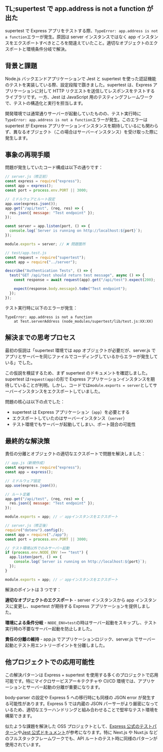 ## TL;supertest で app.address is not a function が出た

supertest で Express アプリをテストする際、`TypeError: app.address is not a function`エラーが発生。原因は server インスタンスではなく app インスタンスをエクスポートすべきところを間違えていたこと。適切なオブジェクトのエクスポートと環境条件分岐で解決。

## 背景と課題

Node.js バックエンドアプリケーションで Jest と supertest を使った認証機能のテストを実装している際、設定段階で躓きました。supertest は、Express アプリケーションに対して HTTP リクエストを送信してレスポンスをテストするライブラリです。一方、Jest は JavaScript 用のテスティングフレームワークで、テストの構造化と実行を担当します。

開発環境では通常通りサーバーが起動していたものの、テスト実行時に`TypeError: app.address is not a function`エラーが発生。このエラーは supertest が Express アプリケーションインスタンスを期待しているにも関わらず、異なるオブジェクト（この場合はサーバーインスタンス）を受け取った際に発生します。

## 事象の再現手順

問題が発生していたコード構成は以下の通りです：

```js
// server.js（修正前）
const express = require("express");
const app = express();
const port = process.env.PORT || 3000;

// ミドルウェアとルート設定
app.use(express.json());
app.get("/api/test", (req, res) => {
  res.json({ message: "Test endpoint" });
});

const server = app.listen(port, () => {
  console.log(`Server is running on http://localhost:${port}`);
});

module.exports = server; // ❌ 問題箇所
```

```js
// test/app.test.js
const request = require("supertest");
const app = require("../server");

describe("Authentication Tests", () => {
  test("GET /api/test should return test message", async () => {
    const response = await request(app).get("/api/test").expect(200);

    expect(response.body.message).toBe("Test endpoint");
  });
});
```

テスト実行時に以下のエラーが発生：

```
TypeError: app.address is not a function
    at Test.serverAddress (node_modules/supertest/lib/test.js:XX:XX)
```

## 解決までの思考プロセス

最初の仮説は「supertest 環境では app オブジェクトが必要だが、server.js でアプリとサーバーを同じファイルでコーディングしているからエラーが発生している」でした。

この仮説を検証するため、まず supertest のドキュメントを確認しました。supertest は`request(app)`の形で Express アプリケーションインスタンスを期待していることが判明。しかし、コードでは`module.exports = server`としてサーバーインスタンスをエクスポートしていました。

問題の核心は以下の点でした：

- supertest は Express アプリケーション（`app`）を必要とする
- エクスポートしていたのはサーバーインスタンス（`server`）
- テスト環境でもサーバーが起動してしまい、ポート競合の可能性

## 最終的な解決策

責任の分離とオブジェクトの適切なエクスポートで問題を解決しました：

```js
// app.js（新規作成）
const express = require("express");
const app = express();

// ミドルウェア設定
app.use(express.json());

// ルート定義
app.get("/api/test", (req, res) => {
  res.json({ message: "Test endpoint" });
});

module.exports = app; // ✅ appインスタンスをエクスポート
```

```js
// server.js（修正後）
require("dotenv").config();
const app = require("./app");
const port = process.env.PORT || 3000;

// テスト環境以外でのみサーバー起動
if (process.env.NODE_ENV !== "test") {
  app.listen(port, () => {
    console.log(`Server is running on http://localhost:${port}`);
  });
}

module.exports = app; // ✅ appインスタンスをエクスポート
```

解決のポイントは 3 つです：

**適切なオブジェクトのエクスポート** - server インスタンスから app インスタンスに変更し、supertest が期待する Express アプリケーションを提供しました。

**環境による条件分岐** - `NODE_ENV=test`の時はサーバー起動をスキップし、テスト実行時の不要なサーバー起動を防止しました。

**責任の分離の維持** - app.js でアプリケーションロジック、server.js でサーバー起動とテスト用エントリーポイントを分離しました。

## 他プロジェクトでの応用可能性

この解決パターンは Express + supertest を使用する多くのプロジェクトで応用可能です。特にマイクロサービスアーキテクチャや CI/CD 環境では、アプリケーションとサーバー起動の分離が重要になります。

body-parser の設定や Express 5 への移行時にも同様の JSON error が発生する可能性があります。Express 5 では内蔵の JSON パーサーがより厳密になっているため、適切なエラーハンドリングと組み合わせることで堅牢なテスト環境を構築できます。

似たような課題を解決した OSS プロジェクトとして、[Express 公式のテストパターン](https://expressjs.com/en/guide/testing.html)や[Jest 公式ドキュメント](https://jestjs.io/docs/testing-frameworks)が参考になります。特に Next.js や Nuxt.js などのフルスタックフレームワークでも、API ルートのテスト時に同様のパターンが使用されています。
